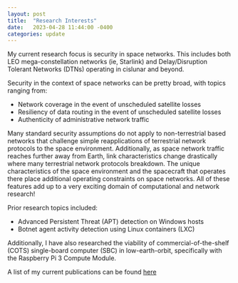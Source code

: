 ```yaml
---
layout: post
title:  "Research Interests"
date:   2023-04-28 11:44:00 -0400
categories: update
---
```


My current research focus is security in space networks.  This includes both LEO mega-constellation networks (ie, Starlink) and Delay/Disruption Tolerant Networks (DTNs) operating in cislunar and beyond.

Security in the context of space networks can be pretty broad, with topics ranging from:
- Network coverage in the event of unscheduled satellite losses
- Resiliency of data routing in the event of unscheduled satellite losses
- Authenticity of administrative network traffic

Many standard security assumptions do not apply to non-terrestrial based networks that challenge simple reapplications of terrestrial network protocols to the space environment.  Additionally, as space network traffic reaches further away from Earth, link characteristics change drastically where many terrestrial network protocols breakdown.  The unique characteristics of the space environment and the spacecraft that operates there place additional operating constraints on space networks.  All of these features add up to a very exciting domain of computational and network research!

Prior research topics included:
- Advanced Persistent Threat (APT) detection on Windows hosts
- Botnet agent activity detection using Linux containers (LXC)

Additionally, I have also researched the viability of commercial-of-the-shelf (COTS) single-board computer (SBC) in low-earth-orbit, specifically with the Raspberry Pi 3 Compute Module.

A list of my current publications can be found [here](https://alexk1vt.github.io/2023/04/26/publications.html)
